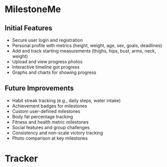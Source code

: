 # MilestoneMe

## Initial Features

 - Secure user login and registration
 - Personal profile with metrics (height, weight, age, sex, goals, deadlines)
 - Add and track starting measurements (thighs, hips, bust, arms, neck, weight)
 - Upload and view progress photos
 - Interactive timeline got progress
 - Graphs and charts for showing progress

## Future Improvements

 - Habit streak tracking (e.g., daily steps, water intake)
 -  Achievement badges for milestones
 - Custom user-defined milestones
 - Body fat percentage tracking
 - Fitness and health metric milestones
 - Social features and group challenges
 -  Consistency and non-scale victory tracking
 - Photo comparison at key milestones

# Tracker